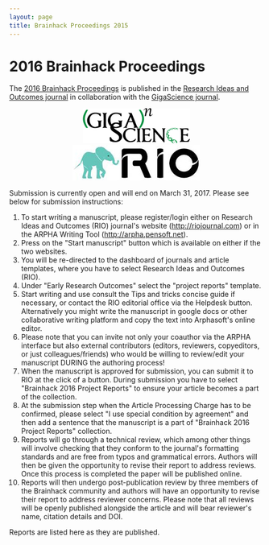 ```yaml
---
layout: page
title: Brainhack Proceedings 2015
---
```

# 2016 Brainhack Proceedings

The [2016 Brainhack Proceedings](http://riojournal.com/browse_user_collection_documents?collection_id=6) is published in the [Research Ideas and Outcomes journal](http://gigascience.biomedcentral.com/) in collaboration with the [GigaScience journal](http://gigascience.biomedcentral.com/).

<div class="row pub_logos text-center">
   <div class="col-lg-5 col-lg-offset-1 col-md-5 col-md-offset-0 col-sm-5 col-sm-offset-0 col-xs-10 col-xs-offset-1">
       <center><a href="http://gigascience.biomedcentral.com" target="\_blank"><img src="/assets/images/gigascience.gif"></a></center>                    
   </div>
   <div class="col-lg-5 col-lg-offset-0 col-md-5 col-md-offset-0 col-sm-5 col-sm-offset-0 col-xs-10 col-xs-offset-0">
       <center><a href="http://riojournal.com/" target="\_blank"><img src="/assets/images/rio_logo.jpeg"></a></center>                    
   </div>
</div>

Submission is currently open and will end on March 31, 2017. Please see below for submission instructions:

<ol>

  <li>To start writing a manuscript, please register/login either on Research Ideas and Outcomes (RIO) journal's website (<a href="http://riojournal.com" target="\_blank">http://riojournal.com</a>) or in the ARPHA Writing Tool (<a href="http://arpha.pensoft.net">http://arpha.pensoft.net</a>).</li>

  <li>Press on the "Start manuscript" button which is available on either if the two websites.</li>

  <li>You will be re-directed to the dashboard of journals and article templates, where you have to select Research Ideas and Outcomes (RIO).</li>

  <li>Under "Early Research Outcomes" select the "project reports" template.</li>

  <li>Start writing and use consult the Tips and tricks concise guide if necessary, or contact the RIO editorial office via the Helpdesk button. Alternatively you might write the manuscript in google docs or other collaborative writing platform and copy the text into Arphasoft's online editor.</li>

  <li>Please note that you can invite not only your coauthor via the ARPHA interface but also external contributors (editors, reviewers, copyeditors, or just colleagues/friends) who would be willing to review/edit your manuscript DURING the authoring process!</li>

  <li>When the manuscript is approved for submission, you can submit it to RIO at the click of a button. During submission you have to select "Brainhack 2016 Project Reports" to ensure your article becomes a part of the collection.</li>

  <li>At the submission step when the Article Processing Charge has to be confirmed, please select "I use special condition by agreement" and then add a sentence that the manuscript is a part of "Brainhack 2016 Project Reports" collection.</li>

  <li>Reports will go through a technical review, which among other things will involve checking that they conform to the journal's formatting standards and are free from typos and grammatical errors. Authors will then be given the opportunity to revise their report to address reviews. Once this process is completed the paper will be published online.</li>

  <li>Reports will then undergo post-publication review by three members of the Brainhack community and authors will have an opportunity to revise their report to address reviewer concerns. Please note that all reviews will be openly published alongside the article and will bear reviewer's name, citation details and DOI.</li>
  
</ol>

Reports are listed here as they are published.

<noscript>
<!-- bibtex source hidden by default, show it if JS disabled -->
  <style>
    #bibtex { display: block;}
  </style>
</noscript>

<table id="pubTable" class="display"></table>

<script type="text/javascript" src="/javascripts/bib-list.js"></script>

<script type="text/javascript">
  jQuery(document).ready(function() {
    bibtexify("2016_brainhack_proceedings.bib", "pubTable", {'visualization':false, 'tweet': 'brainhackorg'});
    });
</script>

<div class="spacer"></div>
